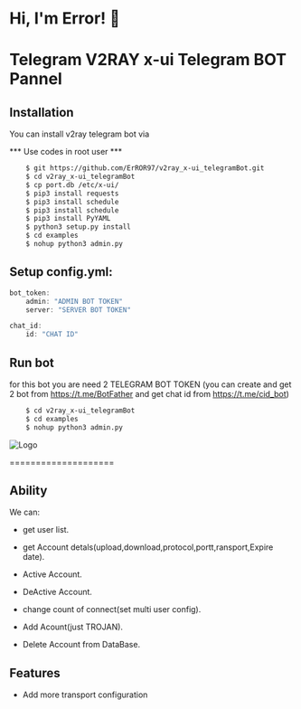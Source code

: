 
# Hi, I'm Error! 👋

Telegram V2RAY x-ui Telegram BOT Pannel 
====================

## Installation

You can install v2ray telegram bot via

*** Use codes in root user ***

```bash
    $ git https://github.com/ErROR97/v2ray_x-ui_telegramBot.git
    $ cd v2ray_x-ui_telegramBot
    $ cp port.db /etc/x-ui/
    $ pip3 install requests
    $ pip3 install schedule
    $ pip3 install schedule
    $ pip3 install PyYAML
    $ python3 setup.py install
    $ cd examples
    $ nohup python3 admin.py
```

## Setup config.yml:

```javascript
bot_token:
    admin: "ADMIN BOT TOKEN"
    server: "SERVER BOT TOKEN"

chat_id:
    id: "CHAT ID"
```

## Run bot 
for this bot you are need 2 TELEGRAM BOT TOKEN
(you can create and get 2 bot from https://t.me/BotFather and get chat id from https://t.me/cid_bot)


```bash
    $ cd v2ray_x-ui_telegramBot
    $ cd examples
    $ nohup python3 admin.py
```
![Logo](https://i.postimg.cc/x1qJkwrh/bot.jpg)

 
====================
## Ability

We can:

- get user list.

- get Account detals(upload,download,protocol,portt,ransport,Expire date).

- Active Account.

- DeActive Account.

- change count of connect(set multi user config).

- Add Acount(just TROJAN).

- Delete Account from DataBase.



## Features

- Add more transport configuration

